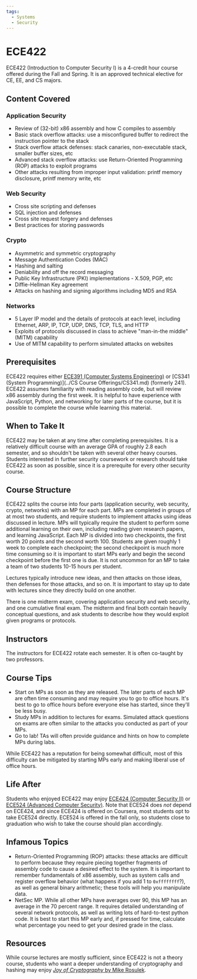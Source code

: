 ```yaml
---
tags:
  - Systems
  - Security
---
```


# ECE422

ECE422 (Introduction to Computer Security I) is a 4-credit hour course offered during the Fall and Spring. It is an approved technical elective for CE, EE, and CS majors.

## Content Covered

### Application Security
- Review of (32-bit) x86 assembly and how C compiles to assembly
- Basic stack overflow attacks: use a misconfigured buffer to redirect the instruction pointer to the stack
- Stack overflow attack defenses: stack canaries, non-executable stack, smaller buffer sizes, etc
- Advanced stack overflow attacks: use Return-Oriented Programming (ROP) attacks to exploit programs
- Other attacks resulting from improper input validation: printf memory disclosure, printf memory write, etc

### Web Security
- Cross site scripting and defenses
- SQL injection and defenses
- Cross site request forgery and defenses
- Best practices for storing passwords

### Crypto
- Asymmetric and symmetric cryptography
- Message Authentication Codes (MAC)
- Hashing and salting
- Deniability and off the record messaging
- Public Key Infrastructure (PKI) implementations - X.509, PGP, etc
- Diffie-Hellman Key agreement
- Attacks on hashing and signing algorithms including MD5 and RSA

### Networks
- 5 Layer IP model and the details of protocols at each level, including Ethernet, ARP, IP, TCP, UDP, DNS, TCP, TLS, and HTTP
- Exploits of protocols discussed in class to achieve "man-in-the middle" (MITM) capability
- Use of MITM capability to perform simulated attacks on websites

## Prerequisites

ECE422 requires either [ECE391 (Computer Systems Engineering)](./ECE391.md) or [CS341 (System Programming)](../CS Course Offerings/CS341.md) (formerly 241).
ECE422 assumes familiarity with reading assembly code, but will review x86 assembly during the first week. It is helpful to have experience with JavaScript, Python, and networking for later parts of the course, but it is possible to complete the course while learning this material.

## When to Take It
ECE422 may be taken at any time after completing prerequisites. It is a relatively difficult course with an average GPA of roughly 2.8 each semester, and so shouldn't be taken with several other heavy courses. Students interested in further security coursework or research should take ECE422 as soon as possible, since it is a prerequite for every other security course.

## Course Structure

ECE422 splits the course into four parts (application security, web security, crypto, networks) with an MP for each part. MPs are completed in groups of at most two students, and require students to implement attacks using ideas discussed in lecture. MPs will typically require the student to perform some additional learning on their own, including reading given research papers, and learning JavaScript. Each MP is divided into two checkpoints, the first worth 20 points and the second worth 100. Students are given roughly 1 week to complete each checkpoint; the second checkpoint is much more time consuming so it is important to start MPs early and begin the second checkpoint before the first one is due. It is not uncommon for an MP to take a team of two students 10-15 hours per student.

Lectures typically introduce new ideas, and then attacks on those ideas, then defenses for those attacks, and so on. It is important to stay up to date with lectures since they directly build on one another.

There is one midterm exam, covering application security and web security, and one cumulative final exam. The midterm and final both contain heavily conceptual questions, and ask students to describe how they would exploit given programs or protocols.

## Instructors

The instructors for ECE422 rotate each semester. It is often co-taught by two professors.

## Course Tips

- Start on MPs as soon as they are released. The later parts of each MP are often time consuming and may require you to go to office hours. It's best to go to office hours before everyone else has started, since they'll be less busy.
- Study MPs in addition to lectures for exams. Simulated attack questions on exams are often similar to the attacks you conducted as part of your MPs.
- Go to lab! TAs will often provide guidance and hints on how to complete MPs during labs.

While ECE422 has a reputation for being somewhat difficult, most of this difficulty can be mitigated by starting MPs early and making liberal use of office hours.

## Life After

Students who enjoyed ECE422 may enjoy [ECE424 (Computer Security II)](./ECE424.md) or [ECE524 (Advanced Computer Security)](./ECE524.md). Note that ECE524 does *not* depend on ECE424, and since ECE424 is offered on Coursera, most students opt to take ECE524 directly. ECE524 is offered in the fall only, so students close to graduation who wish to take the course should plan accordingly.


## Infamous Topics
- Return-Oriented Programming (ROP) attacks: these attacks are difficult to perform because they require piecing together fragments of assembly code to cause a desired effect to the system. It is important to remember fundamentals of x86 assembly, such as system calls and register overflow behavior (what happens if you add 1 to `0xffffffff`?), as well as general binary arithmetic; these tools will help you manipulate data.
- NetSec MP. While all other MPs have averages over 90, this MP has an average in the 70 percent range. It requires detailed understanding of several network protocols, as well as writing lots of hard-to-test python code. It is best to start this MP early and, if pressed for time, calculate what percentage you need to get your desired grade in the class.

## Resources
While course lectures are mostly sufficient, since ECE422 is not a theory course, students who want a deeper understanding of cryptography and hashing may enjoy [*Joy of Cryptography* by Mike Rosulek](https://joyofcryptography.com/).

